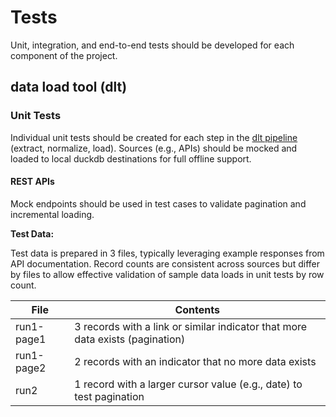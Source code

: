 # Tests

Unit, integration, and end-to-end tests should be developed for each component of the project.

## data load tool (dlt)

### Unit Tests

Individual unit tests should be created for each step in the [dlt pipeline](https://dlthub.com/docs/reference/explainers/how-dlt-works#the-three-phases) (extract, normalize, load). Sources (e.g., APIs) should be mocked and loaded to local duckdb destinations for full offline support.

#### REST APIs

Mock endpoints should be used in test cases to validate pagination and incremental loading.

**Test Data:**

Test data is prepared in 3 files, typically leveraging example responses from API documentation. Record counts are consistent across sources but differ by files to allow effective validation of sample data loads in unit tests by row count.

File       | Contents
---------- | ------------
run1-page1 | 3 records with a link or similar indicator that more data exists (pagination)
run1-page2 | 2 records with an indicator that no more data exists
run2       | 1 record with a larger cursor value (e.g., date) to test pagination
